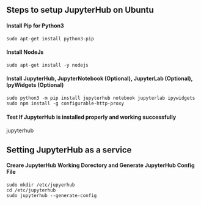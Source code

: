 ## Steps to setup JupyterHub on Ubuntu

#### Install Pip for Python3
```
sudo apt-get install python3-pip
```

#### Install NodeJs 
```
sudo apt-get install -y nodejs
```

#### Install JupyterHub, JupyterNotebook (Optional), JupyterLab (Optional), IpyWidgets (Optional)
```
sudo python3 -m pip install jupyterhub notebook jupyterlab ipywidgets
sudo npm install -g configurable-http-proxy
```

#### Test If JupyterHub is installed properly and working successfully
jupyterhub


## Setting JupyterHub as a service

#### Creare JupyterHub Working Dorectory and Generate JupyterHub Config File
```
sudo mkdir /etc/jupyerhub
cd /etc/jupyterhub
sudo jupyterhub --generate-config
```


